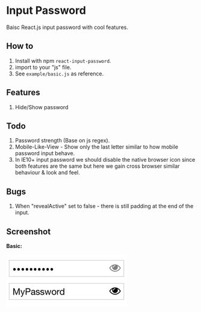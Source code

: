 # Input Password
Baisc React.js input password with cool features.

## How to
1. Install with npm `react-input-password`.
2. import to your "js" file.
3. See `example/basic.js` as reference.

## Features
1. Hide/Show password

## Todo
1. Password strength (Base on js regex).
2. Mobile-Like-View - Show only the last letter similar to how mobile password input behave.
3. In IE10+ input password we should disable the native browser icon since both features are the same but here we gain cross browser similar behaviour & look and feel.

## Bugs
1. When "revealActive" set to false - there is still padding at the end of the input.

## Screenshot

**Basic:**

![alt tag](examples/screenshot-basic.jpg)